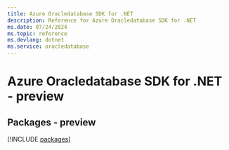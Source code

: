 ```yaml
---
title: Azure Oracledatabase SDK for .NET
description: Reference for Azure Oracledatabase SDK for .NET
ms.date: 07/24/2024
ms.topic: reference
ms.devlang: dotnet
ms.service: oracledatabase
---
```

# Azure Oracledatabase SDK for .NET - preview
## Packages - preview
[!INCLUDE [packages](oracledatabase-index.md)]